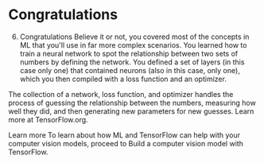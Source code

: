 # Congratulations

6. Congratulations
Believe it or not, you covered most of the concepts in ML that you'll use in far more complex scenarios. You learned how to train a neural network to spot the relationship between two sets of numbers by defining the network. You defined a set of layers (in this case only one) that contained neurons (also in this case, only one), which you then compiled with a loss function and an optimizer.

The collection of a network, loss function, and optimizer handles the process of guessing the relationship between the numbers, measuring how well they did, and then generating new parameters for new guesses. Learn more at TensorFlow.org.

Learn more
To learn about how ML and TensorFlow can help with your computer vision models, proceed to Build a computer vision model with TensorFlow.